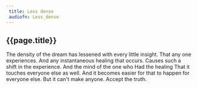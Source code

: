 ```yaml
---
 title: Less dense
 audiofn: Less_dense
---
```


## {{page.title}}

The density of the dream has lessened with every little insight. That
any one experiences. And any instantaneous healing that occurs. Causes
such a shift in the experience. And the mind of the one who Had the
healing That it touches everyone else as well. And it becomes easier for
that to happen for everyone else. But it can't make anyone. Accept the
truth.

